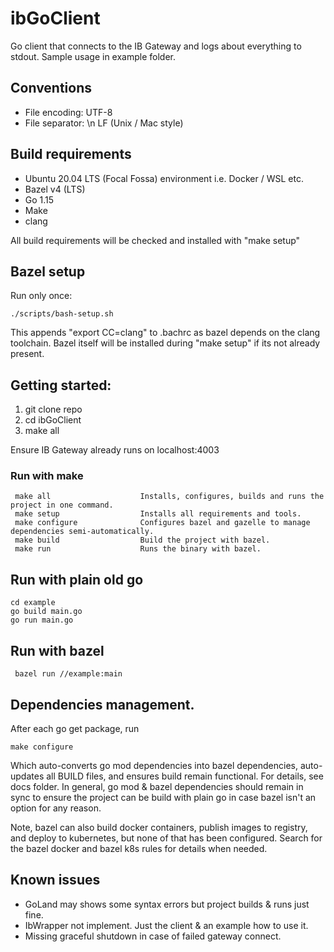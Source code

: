 # ibGoClient

Go client that connects to the IB Gateway and logs about everything to stdout. 
Sample usage in example folder.  

## Conventions
* File encoding: UTF-8
* File separator: \n LF (Unix / Mac style) 


## Build requirements

* Ubuntu 20.04 LTS (Focal Fossa) environment i.e. Docker / WSL etc.  
* Bazel v4 (LTS) 
* Go 1.15
* Make 
* clang 

All build requirements will be checked and installed with "make setup"

## Bazel setup

Run only once: 
```
./scripts/bash-setup.sh
```

This appends "export CC=clang" to .bachrc as bazel depends on the clang toolchain. 
Bazel itself will be installed during  "make setup" if its not already present. 

## Getting started:

1. git clone repo 
2. cd ibGoClient
3. make all 

Ensure IB Gateway already runs on localhost:4003 

### Run with make

```
 make all                    Installs, configures, builds and runs the project in one command.
 make setup                  Installs all requirements and tools.
 make configure              Configures bazel and gazelle to manage dependencies semi-automatically.
 make build                  Build the project with bazel.
 make run                    Runs the binary with bazel.
```

## Run with plain old go 

```
cd example
go build main.go  
go run main.go 
```

## Run with bazel 

```
 bazel run //example:main
```
 
## Dependencies management. 

After each go get package, run 

```
make configure
```

Which auto-converts go mod dependencies into bazel dependencies, auto-updates all BUILD files, 
and ensures build remain functional. For details, see docs folder. In general, go mod & bazel dependencies 
should remain in sync to ensure the project can be build  with plain go in case bazel isn't an option for any reason. 


Note, bazel can also build docker containers, publish images to registry, and deploy to kubernetes, but
none of that has been configured. Search for the bazel docker and bazel k8s rules for details when needed. 

 
## Known issues

* GoLand may shows some syntax errors but project builds & runs just fine.
* IbWrapper not implement. Just the client & an example how to use it.  
* Missing graceful shutdown in case of failed gateway connect. 